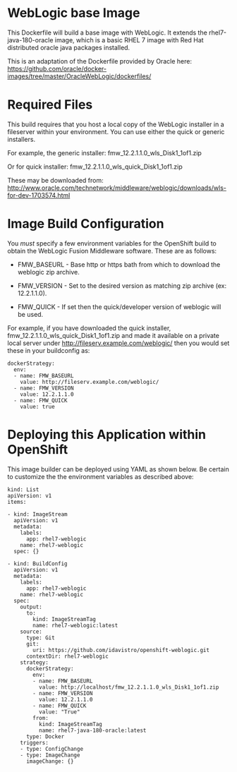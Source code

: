 WebLogic base Image
===================

This Dockerfile will build a base image with WebLogic. It extends the
rhel7-java-180-oracle image, which is a basic RHEL 7 image with Red Hat
distributed oracle java packages installed.

This is an adaptation of the Dockerfile provided by Oracle here:
https://github.com/oracle/docker-images/tree/master/OracleWebLogic/dockerfiles/


Required Files
==============

This build requires that you host a local copy of the WebLogic installer in
a fileserver within your environment. You can use either the quick or generic
installers.

For example, the generic installer: fmw_12.2.1.1.0_wls_Disk1_1of1.zip 

Or for quick installer: fmw_12.2.1.1.0_wls_quick_Disk1_1of1.zip 

These may be downloaded from:
http://www.oracle.com/technetwork/middleware/weblogic/downloads/wls-for-dev-1703574.html 

Image Build Configuration
=========================

You _must_ specify a few environment variables for the OpenShift build to obtain
the WebLogic Fusion Middleware software. These are as follows:

* FMW_BASEURL - Base http or https bath from which to download the weblogic zip archive.

* FMW_VERSION - Set to the desired version as matching zip archive (ex: 12.2.1.1.0).

* FMW_QUICK   - If set then the quick/developer version of weblogic will be used.

For example, if you have downloaded the quick installer, fmw_12.2.1.1.0_wls_quick_Disk1_1of1.zip
and made it available on a private local server under http://fileserv.example.com/weblogic/ then
you would set these in your buildconfig as:

    dockerStrategy:
      env:
      - name: FMW_BASEURL
        value: http://fileserv.example.com/weblogic/
      - name: FMW_VERSION
        value: 12.2.1.1.0
      - name: FMW_QUICK
        value: true

Deploying this Application within OpenShift
===========================================

This image builder can be deployed using YAML as shown below. Be certain to
customize the the environment variables as described above:

    kind: List
    apiVersion: v1
    items:

    - kind: ImageStream
      apiVersion: v1
      metadata:
        labels:
          app: rhel7-weblogic
        name: rhel7-weblogic
      spec: {}

    - kind: BuildConfig
      apiVersion: v1
      metadata:
        labels:
          app: rhel7-weblogic
        name: rhel7-weblogic
      spec:
        output:
          to:
            kind: ImageStreamTag
            name: rhel7-weblogic:latest
        source:
          type: Git
          git:
            uri: https://github.com/idavistro/openshift-weblogic.git
          contextDir: rhel7-weblogic
        strategy:
          dockerStrategy:
            env:
            - name: FMW_BASEURL
              value: http://localhost/fmw_12.2.1.1.0_wls_Disk1_1of1.zip
            - name: FMW_VERSION
              value: 12.2.1.1.0
            - name: FMW_QUICK
              value: "True"
            from:
              kind: ImageStreamTag
              name: rhel7-java-180-oracle:latest
          type: Docker
        triggers:
        - type: ConfigChange
        - type: ImageChange
          imageChange: {}
